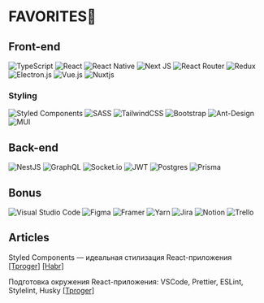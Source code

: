 # FAVORITES💛

## Front-end

![TypeScript](https://img.shields.io/badge/typescript-%23007ACC.svg?style=for-the-badge&logo=typescript&logoColor=blue&color=20232A)
![React](https://img.shields.io/badge/react-%2320232a.svg?style=for-the-badge&logo=react&logoColor=blue&color=20232A)
![React Native](https://img.shields.io/badge/react_native-%2320232a.svg?style=for-the-badge&logo=react&logoColor=blue&color=20232A)
![Next JS](https://img.shields.io/badge/Next-black?style=for-the-badge&logo=next.js&logoColor=blue&color=20232A)
![React Router](https://img.shields.io/badge/React_Router-CA4245?style=for-the-badge&logo=react-router&logoColor=blue&color=20232A)
![Redux](https://img.shields.io/badge/redux-%23593d88.svg?style=for-the-badge&logo=redux&logoColor=blue&color=20232A)
![Electron.js](https://img.shields.io/badge/Electron-191970?style=for-the-badge&logo=Electron&logoColor=blue&color=20232A)
![Vue.js](https://img.shields.io/badge/vuejs-%2335495e.svg?style=for-the-badge&logo=vuedotjs&logoColor=%234FC08D&color=20232A)
![Nuxtjs](https://img.shields.io/badge/Nuxt-002E3B?style=for-the-badge&logo=nuxtdotjs&logoColor=%234FC08D&color=20232A)

### Styling

![Styled Components](https://img.shields.io/badge/styled--components-DB7093?style=for-the-badge&logo=styled-components&logoColor=orange&color=20232A)
![SASS](https://img.shields.io/badge/SASS-hotpink.svg?style=for-the-badge&logo=SASS&logoColor=orange&color=20232A)
![TailwindCSS](https://img.shields.io/badge/tailwindcss-%2338B2AC.svg?style=for-the-badge&logo=tailwind-css&logoColor=orange&color=20232A)
![Bootstrap](https://img.shields.io/badge/bootstrap-%23563D7C.svg?style=for-the-badge&logo=bootstrap&logoColor=orange&color=20232A)
![Ant-Design](https://img.shields.io/badge/-AntDesign-%230170FE?style=for-the-badge&logo=ant-design&logoColor=orange&color=20232A)
![MUI](https://img.shields.io/badge/MUI-%230081CB.svg?style=for-the-badge&logo=material-ui&logoColor=orange&color=20232A)

## Back-end

![NestJS](https://img.shields.io/badge/nestjs-%23E0234E.svg?style=for-the-badge&logo=nestjs&logoColor=crimson&color=20232A)
![GraphQL](https://img.shields.io/badge/-GraphQL-E10098?style=for-the-badge&logo=graphql&logoColor=crimson&color=20232A)
![Socket.io](https://img.shields.io/badge/Socket.io-black?style=for-the-badge&logo=socket.io&1&logoColor=crimson&color=20232A)
![JWT](https://img.shields.io/badge/JWT-black?style=for-the-badge&logo=JSON%20web%20tokens&logoColor=crimson&color=20232A)
![Postgres](https://img.shields.io/badge/postgres-%23316192.svg?style=for-the-badge&logo=postgresql&logoColor=crimson&color=20232A)
![Prisma](https://img.shields.io/badge/Prisma-3982CE?style=for-the-badge&logo=Prisma&logoColor=crimson&color=20232A)

## Bonus

![Visual Studio Code](https://img.shields.io/badge/Visual%20Studio%20Code-0078d7.svg?style=for-the-badge&logo=visual-studio-code&logoColor=silver&color=20232A)
![Figma](https://img.shields.io/badge/figma-%23F24E1E.svg?style=for-the-badge&logo=figma&logoColor=silver&color=20232A)
![Framer](https://img.shields.io/badge/Framer-black?style=for-the-badge&logo=framer&logoColor=silver&color=20232A)
![Yarn](https://img.shields.io/badge/yarn-%232C8EBB.svg?style=for-the-badge&logo=yarn&logoColor=silver&color=20232A)
![Jira](https://img.shields.io/badge/jira-%230A0FFF.svg?style=for-the-badge&logo=jira&logoColor=silver&color=20232A)
![Notion](https://img.shields.io/badge/Notion-%23000000.svg?style=for-the-badge&logo=notion&logoColor=silver&color=20232A)
![Trello](https://img.shields.io/badge/Trello-%23026AA7.svg?style=for-the-badge&logo=Trello&logoColor=silver&color=20232A)

## Articles

Styled Components — идеальная стилизация React-приложения
[[Tproger]](https://tproger.ru/articles/styled-components-idealnaja-stilizacija-react-prilozhenija) [[Habr]](https://habr.com/ru/post/591381/)

Подготовка окружения React-приложения: VSCode, Prettier, ESLint, Stylelint, Husky [[Tproger]](https://tproger.ru/articles/podgotovka-okruzhenija-react-prilozhenija-vscode-prettier-eslint-stylelint-husky/)
